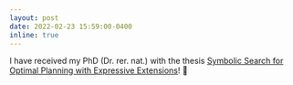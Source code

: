 ```yaml
---
layout: post
date: 2022-02-23 15:59:00-0400
inline: true
---
```


I have received my PhD (Dr. rer. nat.) with the thesis <a href="assets/pdf/speck-phd2022.pdf">Symbolic Search for Optimal Planning with Expressive Extensions</a>! :tada:
